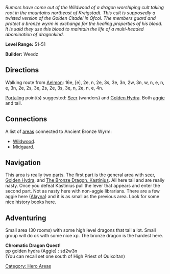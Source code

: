 *Rumors have come out of the Wildwood of a dragon worshiping cult taking
root in the mountains northeast of Kreigstadt. This cult is supposedly a
twisted version of the Golden Citadel in Ofcol. The members guard and
protect a bronze wyrm in exchange for the healing properties of his
blood. It is said they use this blood to maintain the life of a
multi-headed abomination of dragonkind.*

**Level Range:** 51-51

**Builder:** Weedz

## Directions

Walking route from [Aelmon](Aelmon.md "wikilink"): 16e, \[e\], 2e, n,
2e, 3s, 3e, 3n, 2w, 3n, w, n, e, n, e, 3n, 2e, 2s, 3e, 2s, 2e, 3s, 3e,
n, 2e, n, e, 4n.

[Portaling](Portal.md "wikilink") point(s) suggested:
[Seer](Dragon_Seer.md "wikilink") (wanders) and [Golden
Hydra](Golden_Hydra "wikilink"). Both [aggie](Aggressive.md "wikilink")
and tail.

## Connections

A list of [areas](:Category:_Areas.md "wikilink") connected to Ancient
Bronze Wyrm:

-   [Wildwood](:Category:Wildwood.md "wikilink").
-   [Midgaard](:Category:Midgaard.md "wikilink").

## Navigation

This area is really two parts. The first part is the general area with
[seer](Dragon_Seer.md "wikilink"), [Golden
Hydra](Golden_Hydra "wikilink"), and [The Bronze Dragon,
Kastinius](Kastinius.md "wikilink"). All here tail and are really nasty.
Once you defeat Kastinius pull the lever that appears and enter the
second part. Not as nasty here with non-aggie librarians. There are a
few aggie here ([Alayna](Alayna "wikilink")) and it is as small as the
previous area. Look for some nice history books here.

## Adventuring

Small area (30 rooms) with some high level dragons that tail a lot.
Small group will do ok with some nice xp. The bronze dragon is the
hardest here.

**Chromatic Dragon Quest!**  
pp golden hydra (Aggie) : sd2w3n  
(You can recall set one south of High Priest of Quixoltan)

[Category: Hero Areas](Category:_Hero_Areas "wikilink")
